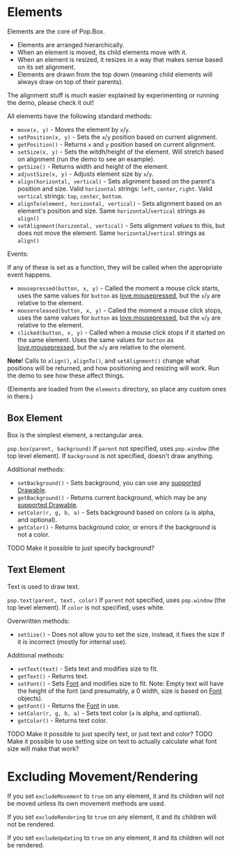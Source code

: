 # Elements

Elements are the core of Pop.Box.

- Elements are arranged hierarchically.
- When an element is moved, its child elements move with it.
- When an element is resized, it resizes in a way that makes sense based on its
  set alignment.
- Elements are drawn from the top down (meaning child elements will always draw
  on top of their parents).

The alignment stuff is much easier explained by experimenting or running the
demo, please check it out!

All elements have the following standard methods:

- `move(x, y)` - Moves the element by `x`/`y`.
- `setPosition(x, y)` - Sets the `x`/`y` position based on current alignment.
- `getPosition()` - Returns `x` and `y` position based on current alignment.
- `setSize(x, y)` - Sets the witdh/height of the element. Will stretch based on
  alignment (run the demo to see an example).
- `getSize()` - Returns width and height of the element.
- `adjustSize(x, y)` - Adjusts element size by `x`/`y`.
- `align(horizontal, vertical)` - Sets alignment based on the parent's position
  and size. Valid `horizontal` strings: `left`, `center`, `right`. Valid
  `vertical` strings: `top`, `center`, `bottom`.
- `alignTo(element, horizontal, vertical)` - Sets alignment based on an
  element's position and size. Same `horizontal`/`vertical` strings as `align()`
- `setAlignment(horizontal, vertical)` - Sets alignment *values* to this, but
  does not move the element. Same `horizontal`/`vertical` strings as `align()`

Events:

If any of these is set as a function, they will be called when the appropriate
event happens.

- `mousepressed(button, x, y)` - Called the moment a mouse click starts, uses
  the same values for `button` as [love.mousepressed][4], but the `x`/`y` are
  relative to the element.
- `mousereleased(button, x, y)` - Called the moment a mouse click stops, uses
  the same values for `button` as [love.mousepressed][4], but the `x`/`y` are
  relative to the element.
- `clicked(button, x, y)` - Called when a mouse click stops if it started on the
  same element. Uses the same values for `button` as [love.mousepressed][4], but
  the `x`/`y` are relative to the element.

**Note**! Calls to `align()`, `alignTo()`, and `setAlignment()` change what
positions will be returned, and how positioning and resizing will work. Run the
demo to see how these affect things.

(Elements are loaded from the `elements` directory, so place any custom ones in
there.)

## Box Element

Box is the simplest element, a rectangular area.

`pop.box(parent, background)`
If `parent` not specified, uses `pop.window` (the top level element).
If `background` is not specified, doesn't draw anything.

Additional methods:

- `setBackground()` - Sets background, you can use any [supported Drawable][3].
- `getBackground()` - Returns current background, which may be any
  [supported Drawable][3].
- `setColor(r, g, b, a)` - Sets background based on colors (`a` is alpha, and
  optional).
- `getColor()` - Returns background color, or errors if the background is not a
  color.

TODO Make it possible to just specify background?

## Text Element

Text is used to draw text.

`pop.text(parent, text, color)`
If `parent` not specified, uses `pop.window` (the top level element).
If `color` is not specified, uses white.

Overwritten methods:

- `setSize()` - Does not allow you to set the size, instead, it fixes the size
  if it is incorrect (mostly for internal use).

Additional methods:

- `setText(text)` - Sets text and modifies size to fit.
- `getText()` - Returns text.
- `setFont()` - Sets [Font][2] and modifies size to fit. Note: Empty text will
  have the height of the font (and presumably, a 0 width, size is based on
  [Font][2] objects).
- `getFont()` - Returns the [Font][2] in use.
- `setColor(r, g, b, a)` - Sets text color (`a` is alpha, and optional).
- `getColor()` - Returns text color.

TODO Make it possible to just specify text, or just text and color?
TODO Make it possible to use setting size on text to actually calculate what
     font size will make that work?

# Excluding Movement/Rendering

If you set `excludeMovement` to `true` on any element, it and its children will
not be moved unless its own movement methods are used.

If you set `excludeRendering` to `true` on any element, it and its children will
not be rendered.

If you set `excludeUpdating` to `true` on any element, it and its children will
not be rendered.

[1]: ./Skins.md
[2]: https://love2d.org/wiki/Font
[3]: ./Drawables.md
[4]: https://love2d.org/wiki/love.mousepressed
